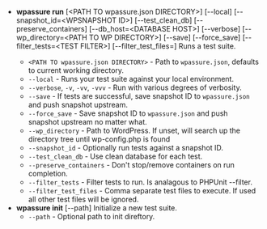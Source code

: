 * __wpassure run__ [\<PATH TO wpassure.json DIRECTORY\>] [--local] [--snapshot_id=\<WPSNAPSHOT ID\>] [--test_clean_db] [--preserve_containers] [--db_host=\<DATABASE HOST\>] [--verbose] [--wp_directory=\<PATH TO WP DIRECTORY\>] [--save] [--force_save] [--filter_tests=\<TEST FILTER\>] [--filter_test_files=<TEST FILE FILTER>]
  Runs a test suite.
  * `<PATH TO wpassure.json DIRECTORY>` - Path to `wpassure.json`, defaults to current working directory.
  * `--local` - Runs your test suite against your local environment.
  * `--verbose`, `-v`, `-vv`, `-vvv` - Run with various degrees of verbosity.
  * `--save` - If tests are successful, save snapshot ID to `wpassure.json` and push snapshot upstream.
  * `--force_save` - Save snapshot ID to `wpassure.json` and push snapshot upstream no matter what.
  * `--wp_directory` - Path to WordPress. If unset, will search up the directory tree until wp-config.php is found
  * `--snapshot_id` - Optionally run tests against a snapshot ID.
  * `--test_clean_db` - Use clean database for each test.
  * `--preserve_containers` - Don't stop/remove containers on run completion.
  * `--filter_tests` - Filter tests to run. Is analagous to PHPUnit --filter.
  * `--filter_test_files` - Comma separate test files to execute. If used all other test files will be ignored.
* __wpassure init__ [--path]
  Initialize a new test suite.
  * `--path` - Optional path to init direftory.



